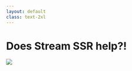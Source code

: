 ```yaml
---
layout: default
class: text-2xl
---
```


# Does **Stream SSR** help?!

<img src="/images/06-react-03.png" class="mt-20 m-auto" />
